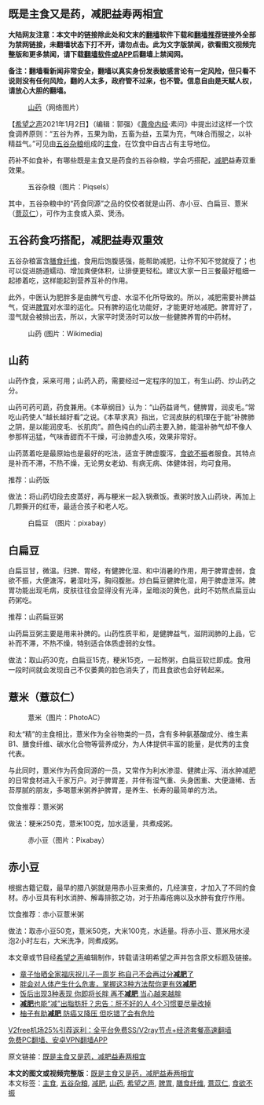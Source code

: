 <h2>既是主食又是药，减肥益寿两相宜</h2> <p class="notice"><b>大陆网友注意：本文中的链接除此处和文末的<a href="https://github.com/bannedbook/fanqiang" >翻墙</a>软件下载和<a href="https://github.com/killgcd/justmysocks/blob/master/README.md">翻墙推荐</a>链接外全部为禁网链接，未翻墙状态下打不开，请勿点击。此为文字版禁闻，欲看图文视频完整版和更多禁闻，请下载<a href="https://github.com/bannedbook/fanqiang">翻墙软件或APP</a>后翻墙上禁闻网。</p><p>备注：翻墙看新闻非常安全，翻墙以真实身份发表敏感言论有一定风险，但只看不说则没有任何风险，翻的人太多，政府管不过来，也不管。信息自由是天赋人权，请放心大胆的翻墙。</b></p>  <div class="entry"> <figure> <p><figcaption><a href="https://www.bannedbook.org/bnews/tag/%e5%b1%b1%e8%8d%af/" class="st_tag internal_tag" rel="tag" title="标签 山药 下的日志">山药</a>（网络图片）</figcaption></figure> <p>【<span class='wp_keywordlink_affiliate'><a href="https://www.soundofhope.org" title="希望之声" target="_blank">希望之声</a></span>2021年1月2日】（编辑：郭强）《<span class='wp_keywordlink'><a href="https://www.bannedbook.org/forum24/topic3903.html" title="《黄帝内经》" target="_blank">黄帝内经</a></span>·素问》中提出过这样一个饮食调养原则：“五谷为养，五果为助，五畜为益，五菜为充，气味合而服之，以补精益气。”可见由<a href="https://www.bannedbook.org/bnews/tag/%E4%BA%94%E8%B0%B7%E6%9D%82%E7%B2%AE/" class="st_tag internal_tag" rel="tag" title="标签 五谷杂粮 下的日志">五谷杂粮</a>组成的<a href="https://www.bannedbook.org/bnews/tag/%e4%b8%bb%e9%a3%9f/" class="st_tag internal_tag" rel="tag" title="标签 主食 下的日志">主食</a>，在饮食中自古占有主导地位。</p> <p>药补不如食补，有哪些既是主食又是药食的五谷杂粮，学会巧搭配，<a href="https://www.bannedbook.org/bnews/tag/%e5%87%8f%e8%82%a5/" class="st_tag internal_tag" rel="tag" title="标签 减肥 下的日志">减肥</a>益寿双重效果。</p> <figure><figcaption>五谷杂粮（图片：Piqsels）</figcaption></figure> <p>其中，五谷杂粮中的“药食同源”之品的佼佼者就是山药、赤小豆、白扁豆、薏米（<a href="https://www.bannedbook.org/bnews/tag/%E8%96%8F%E8%8B%A1%E4%BB%81/" class="st_tag internal_tag" rel="tag" title="标签 薏苡仁 下的日志">薏苡仁</a>），可作为主食或入菜、煲汤。</p> <h2>五谷药食巧搭配，减肥益寿双重效</h2> <p>五谷杂粮富含<a href="https://www.bannedbook.org/bnews/tag/%E8%86%B3%E9%A3%9F%E7%BA%A4%E7%BB%B4/" class="st_tag internal_tag" rel="tag" title="标签 膳食纤维 下的日志">膳食纤维</a>，食用后饱腹感强，能帮助减肥，让你不知不觉就瘦了；也可以促进肠道蠕动、增加粪便体积，让排便更轻松。建议大家一日三餐最好粗细一起掺着吃，这样能起到营养互补的作用。</p> <p>此外，中医认为肥胖多是由脾气亏虚、水湿不化所导致的。所以，减肥需要补脾益气，促进<a href="https://www.bannedbook.org/bnews/tag/%E8%84%BE%E8%83%83/" class="st_tag internal_tag" rel="tag" title="标签 脾胃 下的日志">脾胃</a>对水湿的运化。只有脾的运化功能好，才能更好地减肥。脾胃好了，湿气就会被排出去，所以，大家平时煲汤时可以放一些健脾养胃的中药材。</p>  <figure><figcaption>山药  (图片：Wikimedia)</figcaption></figure> <h2>山药</h2> <p>山药作食，采来可用；山药入药，需要经过一定程序的加工，有生山药、炒山药之分。</p> <p>山药可药可蔬，药食兼用。《本草纲目》认为：“山药益肾气，健脾胃，润皮毛。”常吃山药使人“越长越好看”之说。《本草求真》指出，它润皮肤的机理在于能“补脾肺之阴，是以能润皮毛、长肌肉”。颜色纯白的山药主要入肺，能温补肺气却不像人参那样迅猛，气味香甜而不干燥，可治肺虚久咳，效果非常好。</p> <p>山药蒸着吃是最原始也是最好的吃法，适宜于脾虚腹泻，<a href="https://www.bannedbook.org/bnews/tag/%E9%A3%9F%E6%AC%B2%E4%B8%8D%E6%8C%AF/" class="st_tag internal_tag" rel="tag" title="标签 食欲不振 下的日志">食欲不振</a>者服食。其特点是补而不滞，不热不燥，无论男女老幼、有病无病、体健体弱，均可食用。</p> <p>推荐：山药饭</p> <p>做法：将山药切段去皮蒸好，再与粳米一起入锅煮饭。煮粥时放入山药块，再加上几颗撕开的红枣，最适合孩子和老人吃。</p>  <figure><figcaption>白扁豆 （图片：pixabay）</figcaption></figure> <h2>白扁豆</h2> <p>白扁豆甘，微温。归脾、胃经，有健脾化湿、和中消暑的作用，用于脾胃虚弱，食欲不振，大便溏泻，暑湿吐泻，胸闷腹胀。炒白扁豆健脾化湿，用于脾虚泄泻。脾胃功能出现毛病，皮肤往往会显得没有光泽，呈暗淡的黄色，此时不妨熬点扁豆山药粥吃。</p> <p>推荐：山药扁豆粥</p> <p>山药扁豆粥主要是用来补脾的。山药性质平和，是健脾益气，滋阴润肺的上品，它补而不滞，不热不燥，特别适合体质虚弱的女性。</p> <p>做法：取山药30克，白扁豆15克，粳米15克，一起熬粥，白扁豆软烂即成。食用一段时间就会发现自己不仅萎黄的脸色消失了，而且食欲也会好转起来。</p> <h2>薏米（薏苡仁）</h2> <figure><figcaption>薏米（图片：PhotoAC）</figcaption></figure> <p>和太“精”的主食相比，薏米作为全谷物类的一员，含有多种氨基酸成分、维生素B1、膳食纤维、碳水化合物等营养成分，为人体提供丰富的能量，是优秀的主食代表。</p>  <p>与此同时，薏米作为药食同源的一员，又常作为利水渗湿、健脾止泻、消水肿减肥的日常食材进入千家万户。对于脾胃差，并伴有湿气重、头身困重、大便溏稀、舌苔厚腻的朋友，多喝薏米粥养护脾胃，是养生、长寿的最简单的方法。</p> <p>饮食推荐：薏米粥</p> <p>做法：粳米250克，薏米100克，加水适量，共煮成粥。</p> <figure><figcaption>赤小豆（图片：Pixabay）</figcaption></figure> <h2>赤小豆</h2> <p>根据古籍记载，最早的腊八粥就是用赤小豆来煮的，几经演变，才加入了不同的食材。赤小豆具有利水消肿、解毒排脓之功，对于热毒疮痈以及水肿有食疗作用。</p> <p>饮食推荐：赤小豆薏米粥</p>  <p>做法：取赤小豆50克，薏米50克，大米100克，水适量。将赤小豆、薏米用水浸泡2小时左右，大米洗净，同煮成粥。</p> <p>本文章或节目经<a href="https://www.bannedbook.org/bnews/tag/%e5%b8%8c%e6%9c%9b%e4%b9%8b%e5%a3%b0/" class="st_tag internal_tag" rel="tag" title="标签 希望之声 下的日志">希望之声</a>编辑制作，转载请注明希望之声并包含原文标题及链接。</p> <ul class='op-related-articles' title='相关阅读'> <li><a href='https://www.bannedbook.org/bnews/yule/20210102/1459358.html' target='_blank'>章子怡晒全家福庆祝儿子一周岁 称自己不会再过分<b>减肥</b>了</a></li> <li><a href='https://www.bannedbook.org/bnews/health/20210101/1458934.html' target='_blank'>胖会对人体产生什么危害，掌握这3种方法帮你更有效<b>减肥</b></a></li> <li><a href='https://www.bannedbook.org/bnews/health/20201229/1457101.html' target='_blank'>饭后出现3种表现 你即将长胖 再不<b>减肥</b> 当心越来越胖</a></li> <li><a href='https://www.bannedbook.org/bnews/health/20201229/1456948.html' target='_blank'><b>减肥</b>也能“减”出脂肪肝？忠告：肝不好的人 4个习惯要尽量改掉</a></li> <li><a href='https://www.bannedbook.org/bnews/health/20201222/1452608.html' target='_blank'>柚子有助<b>减肥</b> 防癌又降压 但吃错了会有危险</a></li> </ul> <p class="texttj"> <a href="https://www.bannedbook.org/forum23/topic22702.html" target="_blank">V2free机场25%引荐返利：全平台免费SS/V2ray节点+经济套餐高速翻墙</a><br/> <a href="https://github.com/bannedbook/fanqiang/wiki/%E7%A6%81%E9%97%BB%E7%BD%91%E5%AE%89%E5%8D%93%E7%BF%BB%E5%A2%99%E6%96%B0%E9%97%BBAPP" target="_blank">免费PC翻墙、安卓VPN翻墙APP</a></p><p>原文链接：<a class="src_link"  href="https://www.soundofhope.org/post/459095" target="_blank">既是主食又是药，减肥益寿两相宜</a></p><a name='sharetosocial'></a>       <div><b>本文的图文或视频完整版</b>：<a href='https://www.bannedbook.org/bnews/comments/20210102/1459766.html'>既是主食又是药，减肥益寿两相宜</a></div>  </div><!--END ENTRY--> <div class="postfooter"> <div>本文标签：<a href="https://www.bannedbook.org/bnews/tag/%e4%b8%bb%e9%a3%9f/" rel="tag">主食</a>, <a href="https://www.bannedbook.org/bnews/tag/%E4%BA%94%E8%B0%B7%E6%9D%82%E7%B2%AE/" rel="tag">五谷杂粮</a>, <a href="https://www.bannedbook.org/bnews/tag/%e5%87%8f%e8%82%a5/" rel="tag">减肥</a>, <a href="https://www.bannedbook.org/bnews/tag/%e5%b1%b1%e8%8d%af/" rel="tag">山药</a>, <a href="https://www.bannedbook.org/bnews/tag/%e5%b8%8c%e6%9c%9b%e4%b9%8b%e5%a3%b0/" rel="tag">希望之声</a>, <a href="https://www.bannedbook.org/bnews/tag/%E8%84%BE%E8%83%83/" rel="tag">脾胃</a>, <a href="https://www.bannedbook.org/bnews/tag/%E8%86%B3%E9%A3%9F%E7%BA%A4%E7%BB%B4/" rel="tag">膳食纤维</a>, <a href="https://www.bannedbook.org/bnews/tag/%E8%96%8F%E8%8B%A1%E4%BB%81/" rel="tag">薏苡仁</a>, <a href="https://www.bannedbook.org/bnews/tag/%E9%A3%9F%E6%AC%B2%E4%B8%8D%E6%8C%AF/" rel="tag">食欲不振</a></div>  </div><!--END POSTFOOTER--> 